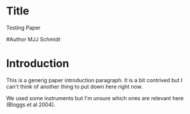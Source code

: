 # Title
Testing Paper

#Author
MJJ Schmidt

# Introduction
This is a generig paper introduction paragraph. It is a bit contrived but I can't think of another thing to put down here right now.

We used some instruments but I'm unsure which ones are relevant here (Bloggs et al 2004).

